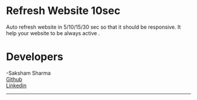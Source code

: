 # Refresh Website 10sec
Auto refresh website in 5/10/15/30 sec so that it should be responsive.
It help your website to be always active .


# Developers
-Saksham Sharma<br>
<a href="https://github.com/Sakshamoo17">Github</a>
<br>
<a href="https://www.linkedin.com/in/saksham-sharma-bb576b167/">Linkedin</a>
******
